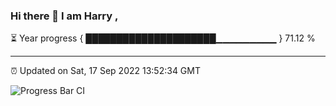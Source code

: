 ### Hi there 👋 I am Harry , 

⏳ Year progress { █████████████████████▁▁▁▁▁▁▁▁▁ } 71.12 %

---

⏰ Updated on Sat, 17 Sep 2022 13:52:34 GMT

![Progress Bar CI](https://github.com/duykhang68/duykhang68/workflows/Progress%20Bar%20CI/badge.svg)
